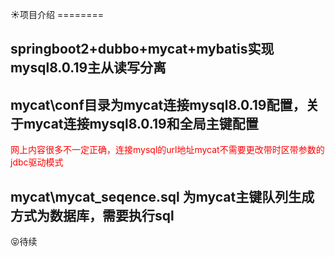  :sunny:项目介绍
        ========  

springboot2+dubbo+mycat+mybatis实现mysql8.0.19主从读写分离
----------------------------------------------------------      

mycat\conf目录为mycat连接mysql8.0.19配置，关于mycat连接mysql8.0.19和全局主键配置
-------------------------------------------------------------------------------
<font color="red">网上内容很多不一定正确，连接mysql的url地址mycat不需要更改带时区带参数的jdbc驱动模式</font>

mycat\mycat_seqence.sql 为mycat主键队列生成方式为数据库，需要执行sql
-------------------------------------------------------------------

:stuck_out_tongue_closed_eyes:待续
